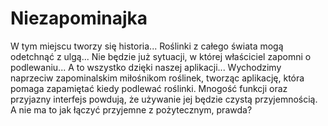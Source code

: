 # Niezapominajka
W tym miejscu tworzy się historia... 
Roślinki z całego świata mogą odetchnąć z ulgą...
Nie będzie już sytuacji, w której właściciel zapomni o podlewaniu...
A to wszystko dzięki naszej aplikacji...
Wychodzimy naprzeciw zapominalskim miłośnikom roślinek, tworząc aplikację, która pomaga zapamiętać kiedy podlewać roślinki. Mnogość funkcji oraz przyjazny interfejs powdują, że używanie jej będzie czystą przyjemnością.
A nie ma to jak łączyć przyjemne z pożytecznym, prawda?
